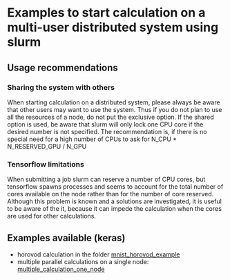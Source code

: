 # Examples to start calculation on a multi-user distributed system using slurm

## Usage recommendations

### Sharing the system with others

When starting calculation on a distributed system, please always be aware that other users may want to use the system. Thus if you do not plan to use all the resources of a node, do not put the exclusive option. If the shared option is used, be aware that slurm will only lock one CPU core if the desired number is not specified. The recommendation is, if there is no special need for a high number of CPUs to ask for N_CPU * N_RESERVED_GPU / N_GPU

### Tensorflow limitations

When submitting a job slurm can reserve a number of CPU cores, but tensorflow spawns processes and seems to account for the total number of cores available on the node rather than for the number of core reserved. Although this problem is known and a solutions are investigated, it is useful to be aware of the it, because it can impede the calculation when the cores are used for other calculations.

## Examples available (keras)

- horovod calculation in the folder [mnist_horovod_example](mnist_horovod_example/README.md)
- multiple parallel calculations on a single node: [multiple_calculation_one_node](multiple_calculation_one_node/README.md)
